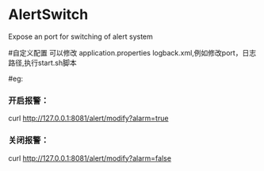 # AlertSwitch
Expose an port for switching of alert system


#自定义配置 
可以修改 application.properties logback.xml,例如修改port，日志路径,执行start.sh脚本

#eg:  
### 开启报警：  
curl http://127.0.0.1:8081/alert/modify?alarm=true  
### 关闭报警：  
curl http://127.0.0.1:8081/alert/modify?alarm=false
